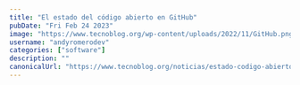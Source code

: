 ```yaml
---
title: "El estado del código abierto en GitHub"
pubDate: "Fri Feb 24 2023"
image: "https://www.tecnoblog.org/wp-content/uploads/2022/11/GitHub.png"
username: "andyromerodev"
categories: ["software"]
description: ""
canonicalUrl: "https://www.tecnoblog.org/noticias/estado-codigo-abierto-github/"
---
```


